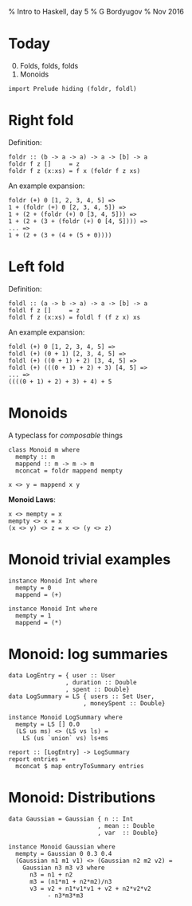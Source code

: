 % Intro to Haskell, day 5
% G Bordyugov
% Nov 2016


Today
=====

0. Folds, folds, folds
1. Monoids

~~~{.haskell}
import Prelude hiding (foldr, foldl)
~~~

Right fold
==========
Definition:

~~~{.haskell}
foldr :: (b -> a -> a) -> a -> [b] -> a
foldr f z []     = z
foldr f z (x:xs) = f x (foldr f z xs)
~~~

An example expansion:

~~~{.haskell .ignore}
foldr (+) 0 [1, 2, 3, 4, 5] =>
1 + (foldr (+) 0 [2, 3, 4, 5]) =>
1 + (2 + (foldr (+) 0 [3, 4, 5])) =>
1 + (2 + (3 + (foldr (+) 0 [4, 5]))) =>
... =>
1 + (2 + (3 + (4 + (5 + 0))))
~~~

Left fold
=========
Definition:

~~~{.haskell}
foldl :: (a -> b -> a) -> a -> [b] -> a
foldl f z []     = z
foldl f z (x:xs) = foldl f (f z x) xs
~~~

An example expansion:

~~~{.haskell .ignore}
foldl (+) 0 [1, 2, 3, 4, 5] =>
foldl (+) (0 + 1) [2, 3, 4, 5] =>
foldl (+) ((0 + 1) + 2) [3, 4, 5] =>
foldl (+) (((0 + 1) + 2) + 3) [4, 5] =>
... =>
((((0 + 1) + 2) + 3) + 4) + 5
~~~


Monoids
=======
A typeclass for _composable_ things

~~~{.haskell .ignore}
class Monoid m where
  mempty :: m
  mappend :: m -> m -> m
  mconcat = foldr mappend mempty

x <> y = mappend x y
~~~

__Monoid Laws__:

~~~{.haskell .ignore}
x <> mempty = x
mempty <> x = x
(x <> y) <> z = x <> (y <> z)
~~~

Monoid trivial examples
=======================

~~~{.haskell .ignore}
instance Monoid Int where
  mempty = 0
  mappend = (+)

instance Monoid Int where
  mempty = 1
  mappend = (*)
~~~

Monoid: log summaries
=====================
~~~{.haskell .ignore}
data LogEntry = { user :: User
                , duration :: Double
                , spent :: Double}
data LogSummary = LS { users :: Set User,
                     , moneySpent :: Double}

instance Monoid LogSummary where
  mempty = LS [] 0.0
  (LS us ms) <> (LS vs ls) =
    LS (us `union` vs) ls+ms

report :: [LogEntry] -> LogSummary
report entries =
  mconcat $ map entryToSummary entries
~~~

Monoid: Distributions
=====================
~~~{.haskell .ignore}
data Gaussian = Gaussian { n :: Int
                         , mean :: Double
                         , var  :: Double}

instance Monoid Gaussian where
  mempty = Gaussian 0 0.3 0.4
  (Gaussian n1 m1 v1) <> (Gaussian n2 m2 v2) =
    Gaussian n3 m3 v3 where
      n3 = n1 + n2
      m3 = (n1*m1 + n2*m2)/n3
      v3 = v2 + n1*v1*v1 + v2 + n2*v2*v2
           - n3*m3*m3
~~~
